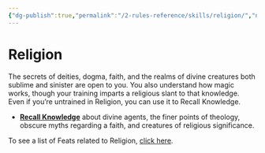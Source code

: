 ```yaml
---
{"dg-publish":true,"permalink":"/2-rules-reference/skills/religion/","noteIcon":""}
---
```


# Religion

The secrets of deities, dogma, faith, and the realms of divine creatures both sublime and sinister are open to you. You also understand how magic works, though your training imparts a religious slant to that knowledge. Even if you’re untrained in Religion, you can use it to Recall Knowledge.

-   **[Recall Knowledge](https://2e.aonprd.com/Skills.aspx?ID=5&General=true)** about divine agents, the finer points of theology, obscure myths regarding a faith, and creatures of religious significance.

To see a list of Feats related to Religion, [click here](https://2e.aonprd.com/Feats.aspx?Traits=144&Skill=Religion).